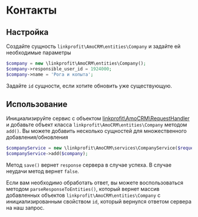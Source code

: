 # Контакты

## Настройка
Создайте сущность `linkprofit\AmoCRM\entities\Company` и задайте ей необходимые параметры

```php
$company = new \linkprofit\AmoCRM\entities\Company();
$company->responsible_user_id = 1924000;
$company->name = 'Рога и копыта';
```
Задайте `id` сущности, если хотите обновить уже существующую.

## Использование
Инициализируйте сервис с объектом [linkprofit\AmoCRM\RequestHandler](/docs/request.md) и добавьте объект класса `linkprofit\AmoCRM\entities\Company` методом `add()`.
Вы можете добавить несколько сущностей для множественного добавления/обновления

```php
$companyService = new \linkprofit\AmoCRM\services\CompanyService($request);
$companyService->add($company);
```

Метод `save()` вернет `response` сервера в случае успеха. В случае неудачи метод вернет `false`.

Если вам необходимо обработать ответ, вы можете воспользоваться методом `parseResponseToEntities()`, который вернет массив добавленных объектов `linkprofit\AmoCRM\entities\Company` с инициализированным свойством `id`, который вернулся ответом сервера на наш запрос.
